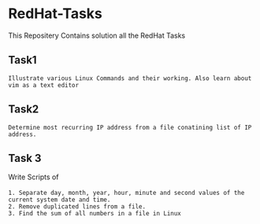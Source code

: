 # RedHat-Tasks

This Repositery Contains solution  all the RedHat Tasks

## Task1

`Illustrate various Linux Commands and their working. Also learn about vim as a text editor`

## Task2

`Determine most recurring IP address from a file conatining list of IP address.`

## Task 3
Write Scripts of <br><br>
`1. Separate day, month, year, hour, minute and second values of the current system date and time.`<br>
`2. Remove duplicated lines from a file.`<br> 
`3. Find the sum of all numbers in a file in Linux`


